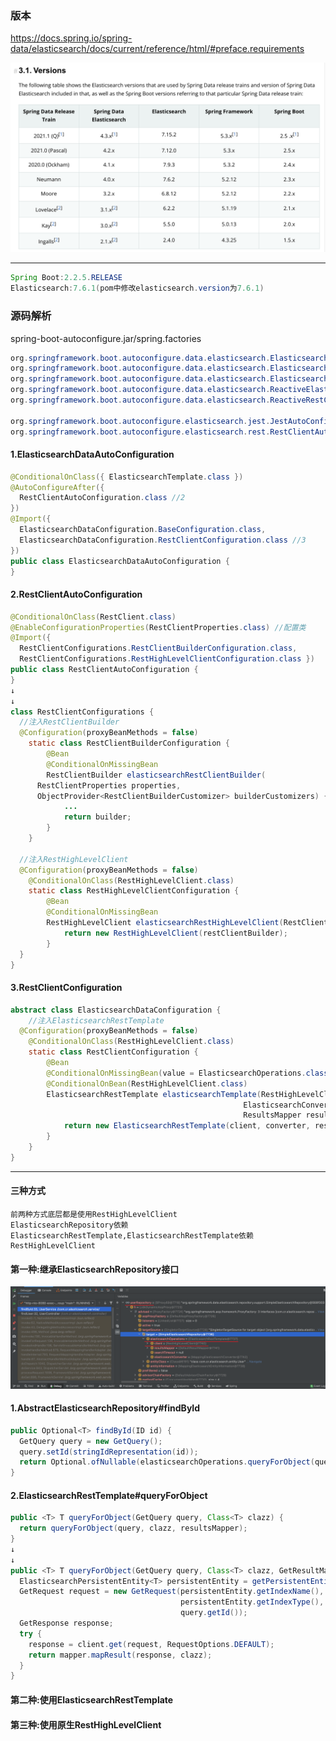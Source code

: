 ### 版本

https://docs.spring.io/spring-data/elasticsearch/docs/current/reference/html/#preface.requirements

![版本](./SpringBoot_1.png)

---

```java
Spring Boot:2.2.5.RELEASE
Elasticsearch:7.6.1(pom中修改elasticsearch.version为7.6.1)
```

### 源码解析

spring-boot-autoconfigure.jar/spring.factories

```java
org.springframework.boot.autoconfigure.data.elasticsearch.ElasticsearchAutoConfiguration,\
org.springframework.boot.autoconfigure.data.elasticsearch.ElasticsearchDataAutoConfiguration,\
org.springframework.boot.autoconfigure.data.elasticsearch.ElasticsearchRepositoriesAutoConfiguration,\
org.springframework.boot.autoconfigure.data.elasticsearch.ReactiveElasticsearchRepositoriesAutoConfiguration,\
org.springframework.boot.autoconfigure.data.elasticsearch.ReactiveRestClientAutoConfiguration,\
  
org.springframework.boot.autoconfigure.elasticsearch.jest.JestAutoConfiguration,\
org.springframework.boot.autoconfigure.elasticsearch.rest.RestClientAutoConfiguration,\
```

#### 1.ElasticsearchDataAutoConfiguration

```java
@ConditionalOnClass({ ElasticsearchTemplate.class })
@AutoConfigureAfter({ 
  RestClientAutoConfiguration.class //2
})
@Import({ 
  ElasticsearchDataConfiguration.BaseConfiguration.class,
  ElasticsearchDataConfiguration.RestClientConfiguration.class //3
})
public class ElasticsearchDataAutoConfiguration {
}
```

#### 2.RestClientAutoConfiguration

```java
@ConditionalOnClass(RestClient.class)
@EnableConfigurationProperties(RestClientProperties.class) //配置类
@Import({ 
  RestClientConfigurations.RestClientBuilderConfiguration.class,
  RestClientConfigurations.RestHighLevelClientConfiguration.class })
public class RestClientAutoConfiguration {
}
↓
↓
class RestClientConfigurations {
  //注入RestClientBuilder
  @Configuration(proxyBeanMethods = false)
	static class RestClientBuilderConfiguration {
		@Bean
		@ConditionalOnMissingBean
		RestClientBuilder elasticsearchRestClientBuilder(
      RestClientProperties properties,
      ObjectProvider<RestClientBuilderCustomizer> builderCustomizers) {
			...
			return builder;
		}
	}
  
  //注入RestHighLevelClient
  @Configuration(proxyBeanMethods = false)
	@ConditionalOnClass(RestHighLevelClient.class)
	static class RestHighLevelClientConfiguration {
		@Bean
		@ConditionalOnMissingBean
		RestHighLevelClient elasticsearchRestHighLevelClient(RestClientBuilder restClientBuilder) {
			return new RestHighLevelClient(restClientBuilder);
		}
  }
}
```

#### 3.RestClientConfiguration

```java
abstract class ElasticsearchDataConfiguration {
	//注入ElasticsearchRestTemplate
  @Configuration(proxyBeanMethods = false)
	@ConditionalOnClass(RestHighLevelClient.class)
	static class RestClientConfiguration {	
		@Bean
		@ConditionalOnMissingBean(value = ElasticsearchOperations.class, name = "elasticsearchTemplate")
		@ConditionalOnBean(RestHighLevelClient.class)
		ElasticsearchRestTemplate elasticsearchTemplate(RestHighLevelClient client,
                                                    ElasticsearchConverter converter,
                                                    ResultsMapper resultsMapper) {
			return new ElasticsearchRestTemplate(client, converter, resultsMapper);
		}
	}
}
```

---

#### 三种方式

```
前两种方式底层都是使用RestHighLevelClient
ElasticsearchRepository依赖ElasticsearchRestTemplate,ElasticsearchRestTemplate依赖RestHighLevelClient
```

#### 第一种:继承ElasticsearchRepository接口

![ElasticsearchRepository](./SpringBoot_2.png)

#### 1.AbstractElasticsearchRepository#findById

```java
public Optional<T> findById(ID id) {
  GetQuery query = new GetQuery();
  query.setId(stringIdRepresentation(id));
  return Optional.ofNullable(elasticsearchOperations.queryForObject(query, getEntityClass()));
}
```

#### 2.ElasticsearchRestTemplate#queryForObject

```java
public <T> T queryForObject(GetQuery query, Class<T> clazz) {
  return queryForObject(query, clazz, resultsMapper);
}
↓
↓
public <T> T queryForObject(GetQuery query, Class<T> clazz, GetResultMapper mapper) {
  ElasticsearchPersistentEntity<T> persistentEntity = getPersistentEntityFor(clazz);
  GetRequest request = new GetRequest(persistentEntity.getIndexName(),
                                      persistentEntity.getIndexType(),
                                      query.getId());
  GetResponse response;
  try {
    response = client.get(request, RequestOptions.DEFAULT);
    return mapper.mapResult(response, clazz);
  }
}
```

#### 第二种:使用ElasticsearchRestTemplate

#### 第三种:使用原生RestHighLevelClient